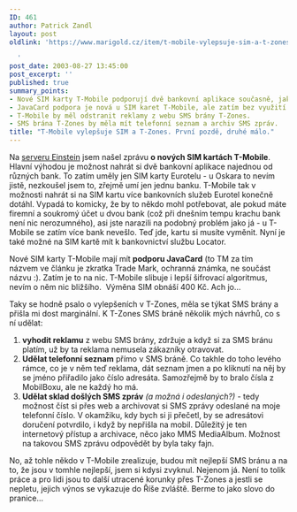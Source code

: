 ```yaml
---
ID: 461
author: Patrick Zandl
layout: post
oldlink: 'https://www.marigold.cz/item/t-mobile-vylepsuje-sim-a-t-zones-prvni-pozde-druhe-malo

  '
post_date: 2003-08-27 13:45:00
post_excerpt: ''
published: true
summary_points:
- Nové SIM karty T-Mobile podporují dvě bankovní aplikace současně, jako Eurotel.
- JavaCard podpora je nová u SIM karet T-Mobile, ale zatím bez využití.
- T-Mobile by měl odstranit reklamy z webu SMS brány T-Zones.
- SMS brána T-Zones by měla mít telefonní seznam a archiv SMS zpráv.
title: "T-Mobile vylepšuje SIM a T-Zones. První pozdě, druhé málo."
---
```


<p>
Na <A href="http://www.einstein.cz/aktuality/?id=153" target=_blank>serveru Einstein</A> jsem našel zprávu <STRONG>o nových SIM kartách T-Mobile</STRONG>. Hlavní výhodou je možnost nahrát si dvě bankovní aplikace najednou od různých bank. To zatím uměly jen SIM karty Eurotelu - u Oskara to nevím jistě, nezkoušel jsem to, zřejmě umí jen jednu banku. T-Mobile tak v možnosti nahrát si na SIM kartu více bankovních služeb Eurotel konečně dotáhl. Vypadá to komicky, že by to někdo mohl potřebovat, ale pokud máte firemní a soukromý účet u dvou bank (což při dnešním tempu krachu bank není nic nerozumného), asi jste narazili na podobný problém jako já - u T-Mobile se zatím více bank nevešlo. Teď jde, kartu si musíte vyměnit. Nyní je také možné na SIM kartě mít k bankovnictví službu Locator.</p>

<p>
Nové SIM karty T-Mobile mají mít <STRONG>podporu JavaCard</STRONG> (to TM za tím názvem&#160;ve článku&#160;je zkratka Trade Mark, ochranná známka, ne součást názvu :). Zatím je to na nic. T-Mobile slibuje i lepší šifrovací algoritmus, nevím o něm nic&#160;bližšího. &#160;Výměna SIM obnáší 400 Kč. Ach jo...</p>

<p>
Taky se hodně psalo o vylepšeních v T-Zones, měla se týkat SMS brány a přišla mi dost marginální. K T-Zones SMS bráně několik mých návrhů, co s ní udělat:</p>

<OL>
<LI><STRONG>vyhodit reklamu</STRONG> z webu SMS brány, zdržuje a když si za SMS bránu platím, už by ta reklama nemusela zákazníky otravovat. </LI>
<LI><STRONG>Udělat telefonní seznam</STRONG> přímo v SMS bráně. Co takhle do toho levého rámce, co je v něm teď reklama, dát seznam jmen a po kliknutí na něj by se jméno přiřadilo jako číslo adresáta. Samozřejmě by to bralo čísla z MobilBoxu, ale ne každý ho má. </LI>
<LI><STRONG>Udělat sklad došlých SMS zpráv</STRONG> <EM>(a možná i odeslaných?)</EM>&#160;- tedy možnost číst si přes web a archivovat si SMS zprávy odeslané na moje telefonní číslo. V okamžiku, kdy bych si ji přečetl, by se adresátovi doručení potvrdilo, i když by nepřišla na mobil. Důležitý je ten internetový přístup a archivace, něco jako MMS MediaAlbum. Možnost na takovou SMS zprávu odpovědět by byla taky fajn.</LI></OL>
<p>
No, až tohle někdo v T-Mobile zrealizuje, budou mít nejlepší SMS bránu a na to, že jsou v tomhle nejlepší, jsem si kdysi zvyknul. Nejenom já. Není to tolik práce a pro lidi jsou to další utracené korunky přes T-Zones a jestli se nepletu, jejich výnos se vykazuje do Říše zvláště. Berme to jako slovo do pranice...</p>